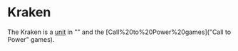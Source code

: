 # Kraken

The Kraken is a [unit](unit) in "" and the [Call%20to%20Power%20games]("Call to Power" games).